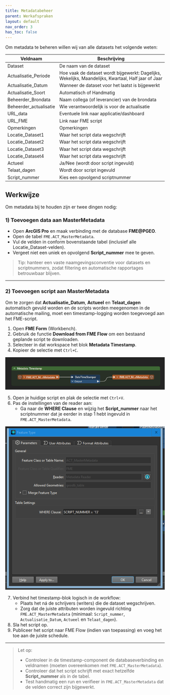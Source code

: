 ```yaml
---
title: Metadatabeheer
parent: Werkafspraken
layout: default
nav_order: 3
has_toc: false
---
```


Om metadata te beheren willen wij van alle datasets het volgende weten:

| Veldnaam               | Beschrijving                                                                 |
|------------------------|-------------------------------------------------------------------------------|
| Dataset                | De naam van de dataset                                                       |
| Actualisatie_Periode   | Hoe vaak de dataset wordt bijgewerkt: Dagelijks, Wekelijks, Maandelijks, Kwartaal, Half jaar of Jaar |
| Actualisatie_Datum     | Wanneer de dataset voor het laatst is bijgewerkt                             |
| Actualisatie_Soort     | Automatisch of Handmatig                                                     |
| Beheerder_Brondata     | Naam collega (of leverancier) van de brondata                                |
| Beheerder_actualisatie | Wie verantwoordelijk is voor de actualisatie                                  |
| URL_data               | Eventuele link naar applicatie/dashboard                                      |
| URL_FME                | Link naar FME script                                                          |
| Opmerkingen            | Opmerkingen                                                                   |
| Locatie_Dataset1       | Waar het script data wegschrijft                                              |
| Locatie_Dataset2       | Waar het script data wegschrijft                                              |
| Locatie_Dataset3       | Waar het script data wegschrijft                                              |
| Locatie_Dataset4       | Waar het script data wegschrijft                                              |
| Actueel                | Ja/Nee (wordt door script ingevuld)                                           |
| Telaat_dagen           | Wordt door script ingevuld                                                    |
| Script_nummer          | Kies een opvolgend scriptnummer                                               |

## Werkwijze

Om metadata bij te houden zijn er twee dingen nodig:

### 1) Toevoegen data aan MasterMetadata

- Open **ArcGIS Pro** en maak verbinding met de database **FME@PGEO**.
- Open de tabel `FME.ACT_MasterMetadata`.
- Vul de velden in conform bovenstaande tabel (inclusief alle Locatie_Dataset-velden).
- Vergeet niet een uniek en opvolgend **Script_nummer** mee te geven.

> Tip: hanteer een vaste naamgevingsconventie voor datasets en scriptnummers, zodat filtering en automatische rapportages betrouwbaar blijven.

---

### 2) Toevoegen script aan MasterMetadata

Om te zorgen dat **Actualisatie_Datum**, **Actueel** en **Telaat_dagen** automatisch gevuld worden en de scripts worden meegenomen in de automatische mailing, moet een timestamp-logging worden toegevoegd aan het FME-script.

1. Open **FME Form** (Workbench).
2. Gebruik de functie **Download from FME Flow** om een bestaand geplande script te downloaden.
3. Selecteer in dat workspace het blok **Metadata Timestamp**.
4. Kopieer de selectie met `Ctrl+C`.

![Selecteer het blok 'Metadata Timestamp' in FME Workspace](/assets/images/Metadata_Timestamp.png)

5. Open je huidige script en plak de selectie met `Ctrl+V`.
6. Pas de instellingen van de reader aan:
   - Ga naar de **WHERE Clause** en wijzig het **Script_nummer** naar het scriptnummer dat je eerder in stap 1 hebt ingevuld in `FME.ACT_MasterMetadata`.

![WHERE Clause met aangepast Script_nummer in FME Reader](/assets/images/Metadata_Scriptnummer.png)

7. Verbind het timestamp-blok logisch in de workflow:
   - Plaats het ná de schrijvers (writers) die de dataset wegschrijven.
   - Zorg dat de juiste attributen worden ingevuld richting `FME.ACT_MasterMetadata`
     (minimaal: `Script_nummer`, `Actualisatie_Datum`, `Actueel` en `Telaat_dagen`).
8. Sla het script op.
9. Publiceer het script naar FME Flow (indien van toepassing) en voeg het toe aan de juiste schedule.

---

> Let op:
> - Controleer in de timestamp-component de databaseverbinding en veldnamen (moeten overeenkomen met `FME.ACT_MasterMetadata`).
> - Controleer dat het script schrijft met exact hetzelfde **Script_nummer** als in de tabel.
> - Test handmatig een run en verifieer in `FME.ACT_MasterMetadata` dat de velden correct zijn bijgewerkt.

